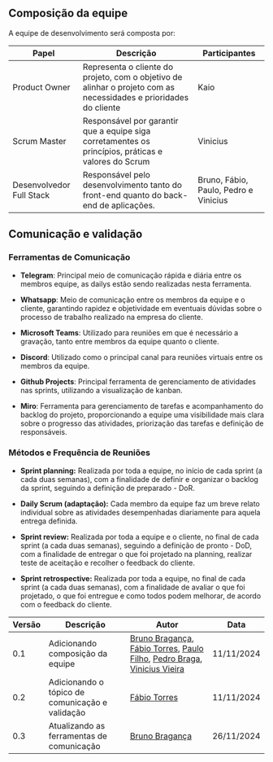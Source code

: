 ## Composição da equipe

A equipe de desenvolvimento será composta por:

| **Papel**     | **Descrição**                | **Participantes**      |
|---------------|------------------------------|------------------------|
| Product Owner | Representa o cliente do projeto, com o objetivo de alinhar o projeto com as necessidades e prioridades do cliente | Kaio |
| Scrum Master  | Responsável por garantir que a equipe siga corretamentes os princípios, práticas e valores do Scrum | Vinicius |
| Desenvolvedor Full Stack | Responsável pelo desenvolvimento tanto do front-end quanto do back-end de aplicações. | Bruno, Fábio, Paulo, Pedro e Vinicius |

## Comunicação e validação

### Ferramentas de Comunicação

- **Telegram**: Principal meio de comunicação rápida e diária entre os membros equipe, as dailys estão sendo realizadas nesta ferramenta.

- **Whatsapp**: Meio de comunicação entre os membros da equipe e o cliente, garantindo rapidez e objetividade em eventuais dúvidas sobre o processo de trabalho realizado na empresa do cliente.

- **Microsoft Teams**:  Utilizado para reuniões em que é necessário a gravação, tanto entre membros da equipe quanto o cliente.

- **Discord**: Utilizado como o principal canal para reuniões virtuais entre os membros da equipe.

- **Github Projects**: Principal ferramenta de gerenciamento de atividades nas sprints, utilizando a visualização de kanban.

- **Miro**:  Ferramenta para gerenciamento de tarefas e acompanhamento do backlog do projeto, proporcionando a equipe uma visibilidade mais clara sobre o progresso das atividades, priorização das tarefas e definição de responsáveis.

### Métodos e Frequência de Reuniões

- **Sprint planning:** Realizada por toda a equipe, no início de cada sprint (a  cada duas semanas), com a finalidade de definir e organizar o backlog da sprint, seguindo a definição de preparado - DoR.

- **Daily Scrum (adaptação):** Cada membro da equipe faz um breve relato individual sobre as atividades desempenhadas diariamente para aquela entrega definida.

- **Sprint review:** Realizada por toda a equipe e o cliente, no final de cada sprint (a  cada duas semanas), seguindo a definição de pronto - DoD, com a finalidade de entregar o que foi projetado na planning, realizar teste de aceitação e recolher o feedback do cliente.

- **Sprint retrospective:** Realizada por toda a equipe, no final de cada sprint (a  cada duas semanas), com a finalidade de avaliar o que foi projetado, o que foi entregue e como todos podem melhorar, de acordo com o feedback do cliente.


| Versão | Descrição                 | Autor                   | Data       |
|--------|---------------------------|-------------------------|------------|
| 0.1    | Adicionando composição da equipe  | [Bruno Bragança](http://github.com/BrunoBReis), [Fábio Torres](http://github.com/fabioaletorres), [Paulo Filho](http://github.com/PauloFilho2), [Pedro Braga](http://github.com/Stain19), [Vinicius Vieira](http://github.com/viniciusvieira00) | 11/11/2024 |
| 0.2    | Adicionando o tópico de comunicação e validação   |  [Fábio Torres](http://github.com/fabioaletorres) | 11/11/2024 |
| 0.3    | Atualizando as ferramentas de comunicação   |  [Bruno Bragança](http://github.com/BrunoBReis) | 26/11/2024 |